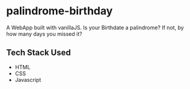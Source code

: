 # palindrome-birthday
A WebApp built with vanillaJS. Is your Birthdate a palindrome? If not, by how many days you missed it?
## Tech Stack Used
- HTML
- CSS
- Javascript
